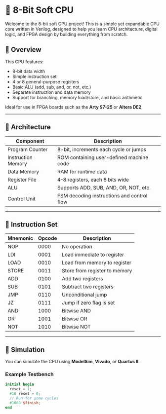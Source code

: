 # 🧠 8-Bit Soft CPU

Welcome to the 8-bit soft CPU project! This is a simple yet expandable CPU core written in Verilog, designed to help you learn CPU architecture, digital logic, and FPGA design by building everything from scratch.

## 🔧 Overview

This CPU features:

- 8-bit data width
- Simple instruction set
- 4 or 8 general-purpose registers
- Basic ALU (add, sub, and, or, not, etc.)
- Separate instruction and data memory
- Support for branching, memory load/store, and basic arithmetic

Ideal for use in FPGA boards such as the **Arty S7-25** or **Altera DE2**.

---

## 📐 Architecture

| Component          | Description                                |
|-------------------|--------------------------------------------|
| Program Counter    | 8-bit, increments each cycle or jumps      |
| Instruction Memory | ROM containing user-defined machine code   |
| Data Memory        | RAM for runtime data                       |
| Register File      | 4–8 registers, each 8 bits wide            |
| ALU                | Supports ADD, SUB, AND, OR, NOT, etc.      |
| Control Unit       | FSM decoding instructions and control flow |

---

## 🧾 Instruction Set

| Mnemonic | Opcode | Description                       |
|----------|--------|-----------------------------------|
| NOP      | 0000   | No operation                      |
| LDI      | 0001   | Load immediate to register        |
| LOAD     | 0010   | Load from memory to register      |
| STORE    | 0011   | Store from register to memory     |
| ADD      | 0100   | Add two registers                 |
| SUB      | 0101   | Subtract two registers            |
| JMP      | 0110   | Unconditional jump                |
| JZ       | 0111   | Jump if zero flag is set          |
| AND      | 1000   | Bitwise AND                       |
| OR       | 1001   | Bitwise OR                        |
| NOT      | 1010   | Bitwise NOT                       |

---

## 🧪 Simulation

You can simulate the CPU using **ModelSim**, **Vivado**, or **Quartus II**.

### Example Testbench

```verilog
initial begin
  reset = 1;
  #10 reset = 0;
  // Run for some cycles
  #1000 $finish;
end
